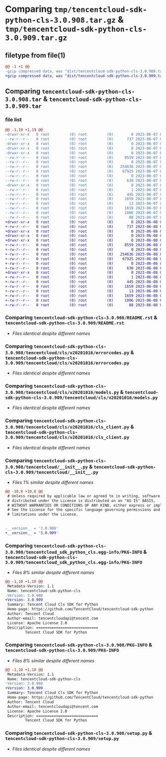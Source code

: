 # Comparing `tmp/tencentcloud-sdk-python-cls-3.0.908.tar.gz` & `tmp/tencentcloud-sdk-python-cls-3.0.909.tar.gz`

## filetype from file(1)

```diff
@@ -1 +1 @@
-gzip compressed data, was "dist/tencentcloud-sdk-python-cls-3.0.908.tar", last modified: Wed Jun  7 00:20:41 2023, max compression
+gzip compressed data, was "dist/tencentcloud-sdk-python-cls-3.0.909.tar", last modified: Thu Jun  8 00:21:24 2023, max compression
```

## Comparing `tencentcloud-sdk-python-cls-3.0.908.tar` & `tencentcloud-sdk-python-cls-3.0.909.tar`

### file list

```diff
@@ -1,19 +1,19 @@
-drwxr-xr-x   0 root         (0) root         (0)        0 2023-06-07 00:20:41.000000 tencentcloud-sdk-python-cls-3.0.908/
--rw-r--r--   0 root         (0) root         (0)      737 2023-06-07 00:20:40.000000 tencentcloud-sdk-python-cls-3.0.908/README.rst
-drwxr-xr-x   0 root         (0) root         (0)        0 2023-06-07 00:20:41.000000 tencentcloud-sdk-python-cls-3.0.908/tencentcloud/
-drwxr-xr-x   0 root         (0) root         (0)        0 2023-06-07 00:20:41.000000 tencentcloud-sdk-python-cls-3.0.908/tencentcloud/cls/
-drwxr-xr-x   0 root         (0) root         (0)        0 2023-06-07 00:20:41.000000 tencentcloud-sdk-python-cls-3.0.908/tencentcloud/cls/v20201016/
--rw-r--r--   0 root         (0) root         (0)     8559 2023-06-07 00:20:40.000000 tencentcloud-sdk-python-cls-3.0.908/tencentcloud/cls/v20201016/errorcodes.py
--rw-r--r--   0 root         (0) root         (0)        0 2023-06-07 00:20:40.000000 tencentcloud-sdk-python-cls-3.0.908/tencentcloud/cls/v20201016/__init__.py
--rw-r--r--   0 root         (0) root         (0)   254636 2023-06-07 00:20:40.000000 tencentcloud-sdk-python-cls-3.0.908/tencentcloud/cls/v20201016/models.py
--rw-r--r--   0 root         (0) root         (0)    67925 2023-06-07 00:20:40.000000 tencentcloud-sdk-python-cls-3.0.908/tencentcloud/cls/v20201016/cls_client.py
--rw-r--r--   0 root         (0) root         (0)        0 2023-06-07 00:20:40.000000 tencentcloud-sdk-python-cls-3.0.908/tencentcloud/cls/__init__.py
--rw-r--r--   0 root         (0) root         (0)      630 2023-06-07 00:20:40.000000 tencentcloud-sdk-python-cls-3.0.908/tencentcloud/__init__.py
-drwxr-xr-x   0 root         (0) root         (0)        0 2023-06-07 00:20:41.000000 tencentcloud-sdk-python-cls-3.0.908/tencentcloud_sdk_python_cls.egg-info/
--rw-r--r--   0 root         (0) root         (0)        1 2023-06-07 00:20:41.000000 tencentcloud-sdk-python-cls-3.0.908/tencentcloud_sdk_python_cls.egg-info/dependency_links.txt
--rw-r--r--   0 root         (0) root         (0)      445 2023-06-07 00:20:41.000000 tencentcloud-sdk-python-cls-3.0.908/tencentcloud_sdk_python_cls.egg-info/SOURCES.txt
--rw-r--r--   0 root         (0) root         (0)     1659 2023-06-07 00:20:41.000000 tencentcloud-sdk-python-cls-3.0.908/tencentcloud_sdk_python_cls.egg-info/PKG-INFO
--rw-r--r--   0 root         (0) root         (0)       13 2023-06-07 00:20:41.000000 tencentcloud-sdk-python-cls-3.0.908/tencentcloud_sdk_python_cls.egg-info/top_level.txt
--rw-r--r--   0 root         (0) root         (0)     1659 2023-06-07 00:20:41.000000 tencentcloud-sdk-python-cls-3.0.908/PKG-INFO
--rw-r--r--   0 root         (0) root         (0)     1006 2023-06-07 00:20:40.000000 tencentcloud-sdk-python-cls-3.0.908/setup.py
--rw-r--r--   0 root         (0) root         (0)       88 2023-06-07 00:20:41.000000 tencentcloud-sdk-python-cls-3.0.908/setup.cfg
+drwxr-xr-x   0 root         (0) root         (0)        0 2023-06-08 00:21:24.000000 tencentcloud-sdk-python-cls-3.0.909/
+-rw-r--r--   0 root         (0) root         (0)      737 2023-06-08 00:21:24.000000 tencentcloud-sdk-python-cls-3.0.909/README.rst
+drwxr-xr-x   0 root         (0) root         (0)        0 2023-06-08 00:21:24.000000 tencentcloud-sdk-python-cls-3.0.909/tencentcloud/
+drwxr-xr-x   0 root         (0) root         (0)        0 2023-06-08 00:21:24.000000 tencentcloud-sdk-python-cls-3.0.909/tencentcloud/cls/
+drwxr-xr-x   0 root         (0) root         (0)        0 2023-06-08 00:21:24.000000 tencentcloud-sdk-python-cls-3.0.909/tencentcloud/cls/v20201016/
+-rw-r--r--   0 root         (0) root         (0)     8559 2023-06-08 00:21:24.000000 tencentcloud-sdk-python-cls-3.0.909/tencentcloud/cls/v20201016/errorcodes.py
+-rw-r--r--   0 root         (0) root         (0)        0 2023-06-08 00:21:24.000000 tencentcloud-sdk-python-cls-3.0.909/tencentcloud/cls/v20201016/__init__.py
+-rw-r--r--   0 root         (0) root         (0)   254636 2023-06-08 00:21:24.000000 tencentcloud-sdk-python-cls-3.0.909/tencentcloud/cls/v20201016/models.py
+-rw-r--r--   0 root         (0) root         (0)    67925 2023-06-08 00:21:24.000000 tencentcloud-sdk-python-cls-3.0.909/tencentcloud/cls/v20201016/cls_client.py
+-rw-r--r--   0 root         (0) root         (0)        0 2023-06-08 00:21:24.000000 tencentcloud-sdk-python-cls-3.0.909/tencentcloud/cls/__init__.py
+-rw-r--r--   0 root         (0) root         (0)      630 2023-06-08 00:21:24.000000 tencentcloud-sdk-python-cls-3.0.909/tencentcloud/__init__.py
+drwxr-xr-x   0 root         (0) root         (0)        0 2023-06-08 00:21:24.000000 tencentcloud-sdk-python-cls-3.0.909/tencentcloud_sdk_python_cls.egg-info/
+-rw-r--r--   0 root         (0) root         (0)        1 2023-06-08 00:21:24.000000 tencentcloud-sdk-python-cls-3.0.909/tencentcloud_sdk_python_cls.egg-info/dependency_links.txt
+-rw-r--r--   0 root         (0) root         (0)      445 2023-06-08 00:21:24.000000 tencentcloud-sdk-python-cls-3.0.909/tencentcloud_sdk_python_cls.egg-info/SOURCES.txt
+-rw-r--r--   0 root         (0) root         (0)     1659 2023-06-08 00:21:24.000000 tencentcloud-sdk-python-cls-3.0.909/tencentcloud_sdk_python_cls.egg-info/PKG-INFO
+-rw-r--r--   0 root         (0) root         (0)       13 2023-06-08 00:21:24.000000 tencentcloud-sdk-python-cls-3.0.909/tencentcloud_sdk_python_cls.egg-info/top_level.txt
+-rw-r--r--   0 root         (0) root         (0)     1659 2023-06-08 00:21:24.000000 tencentcloud-sdk-python-cls-3.0.909/PKG-INFO
+-rw-r--r--   0 root         (0) root         (0)     1006 2023-06-08 00:21:24.000000 tencentcloud-sdk-python-cls-3.0.909/setup.py
+-rw-r--r--   0 root         (0) root         (0)       88 2023-06-08 00:21:24.000000 tencentcloud-sdk-python-cls-3.0.909/setup.cfg
```

### Comparing `tencentcloud-sdk-python-cls-3.0.908/README.rst` & `tencentcloud-sdk-python-cls-3.0.909/README.rst`

 * *Files identical despite different names*

### Comparing `tencentcloud-sdk-python-cls-3.0.908/tencentcloud/cls/v20201016/errorcodes.py` & `tencentcloud-sdk-python-cls-3.0.909/tencentcloud/cls/v20201016/errorcodes.py`

 * *Files identical despite different names*

### Comparing `tencentcloud-sdk-python-cls-3.0.908/tencentcloud/cls/v20201016/models.py` & `tencentcloud-sdk-python-cls-3.0.909/tencentcloud/cls/v20201016/models.py`

 * *Files identical despite different names*

### Comparing `tencentcloud-sdk-python-cls-3.0.908/tencentcloud/cls/v20201016/cls_client.py` & `tencentcloud-sdk-python-cls-3.0.909/tencentcloud/cls/v20201016/cls_client.py`

 * *Files identical despite different names*

### Comparing `tencentcloud-sdk-python-cls-3.0.908/tencentcloud/__init__.py` & `tencentcloud-sdk-python-cls-3.0.909/tencentcloud/__init__.py`

 * *Files 1% similar despite different names*

```diff
@@ -10,8 +10,8 @@
 # Unless required by applicable law or agreed to in writing, software
 # distributed under the License is distributed on an "AS IS" BASIS,
 # WITHOUT WARRANTIES OR CONDITIONS OF ANY KIND, either express or implied.
 # See the License for the specific language governing permissions and
 # limitations under the License.
 
 
-__version__ = '3.0.908'
+__version__ = '3.0.909'
```

### Comparing `tencentcloud-sdk-python-cls-3.0.908/tencentcloud_sdk_python_cls.egg-info/PKG-INFO` & `tencentcloud-sdk-python-cls-3.0.909/tencentcloud_sdk_python_cls.egg-info/PKG-INFO`

 * *Files 8% similar despite different names*

```diff
@@ -1,10 +1,10 @@
 Metadata-Version: 1.1
 Name: tencentcloud-sdk-python-cls
-Version: 3.0.908
+Version: 3.0.909
 Summary: Tencent Cloud Cls SDK for Python
 Home-page: https://github.com/TencentCloud/tencentcloud-sdk-python
 Author: Tencent Cloud
 Author-email: tencentcloudapi@tencent.com
 License: Apache License 2.0
 Description: ============================
         Tencent Cloud SDK for Python
```

### Comparing `tencentcloud-sdk-python-cls-3.0.908/PKG-INFO` & `tencentcloud-sdk-python-cls-3.0.909/PKG-INFO`

 * *Files 8% similar despite different names*

```diff
@@ -1,10 +1,10 @@
 Metadata-Version: 1.1
 Name: tencentcloud-sdk-python-cls
-Version: 3.0.908
+Version: 3.0.909
 Summary: Tencent Cloud Cls SDK for Python
 Home-page: https://github.com/TencentCloud/tencentcloud-sdk-python
 Author: Tencent Cloud
 Author-email: tencentcloudapi@tencent.com
 License: Apache License 2.0
 Description: ============================
         Tencent Cloud SDK for Python
```

### Comparing `tencentcloud-sdk-python-cls-3.0.908/setup.py` & `tencentcloud-sdk-python-cls-3.0.909/setup.py`

 * *Files identical despite different names*

